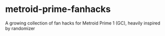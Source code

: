 # metroid-prime-fanhacks
A growing collection of fan hacks for Metroid Prime 1 (GC), heavily inspired by randomizer
